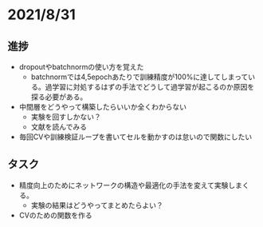 # 2021/8/31
## 進捗
- dropoutやbatchnormの使い方を覚えた
  - batchnormでは4,5epochあたりで訓練精度が100%に達してしまっている。過学習に対処するはずの手法でどうして過学習が起こるのか原因を探る必要がある。
- 中間層をどうやって構築したらいいか全くわからない
  - 実験を回すしかない？
  - 文献を読んでみる
- 毎回CVや訓練検証ループを書いてセルを動かすのは怠いので関数にしたい
## タスク
- 精度向上のためにネットワークの構造や最適化の手法を変えて実験しまくる。
  - 実験の結果はどうやってまとめたらよい？
- CVのための関数を作る